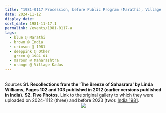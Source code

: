 ```yaml
---
title: "1981-0117 Procession, before Public Program (Marathi), Village Kadus (53 kms N of Pune), Maharashtra, India"
date: 2024-11-12
display_date: 
sort_date: 1981-11-17.1
permalink: /events/1981-0117-a
tags:
  - blue @ Marathi
  - brown @ India
  - crimson @ 1981
  - deeppink @ Other
  - green @ 1981-01
  - maroon @ Maharashtra
  - orange @ Village Kadus
---
```


<br>

<wave-list>
  <list-title color="DarkSeaGreen" width="40">Sources</list-title>
  <list-item color="BlanchedAlmond"  width="280"><b>S1. Recollections from the 'The Breeze of Sahasrara' by Linda Williams, Pages 102 and 103 published in 2012 (earlier versions published in India).</b></list-item>  
  <list-item color="Lavender" width="280"><b>S2. Five Photos.</b> Link to the original gallery to which they were uploaded on 2024-1112 (three) and before 2023 (two): <a href="https://eternalmoments.smugmug.com/Countries/India/1981">India 1981</a>.</list-item>
</wave-list>

<div style="text-align: center"><img src="https://pub-bcc3cbe9b1e94ba1ac28915f7a3900fa.r2.dev/1981-0117_Procession_before_Public_Program_(Marathi)_Village_Kadus_(53_kms_N_of_Pune)_Maharashtra_India_04_(Jo_Bajescu_Collection).jpg" /></div>